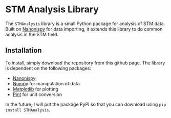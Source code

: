 # STM Analysis Library

The `STMAnalysis` library is a small Python package for analysis of STM data. Built on [Nanonispy](https://github.com/underchemist/nanonispy) for data importing, it extends this library to do common analysis in the STM field.

## Installation

To install, simply download the repository from this github page. The library is dependent on the following packages:

* [Nanonispy](https://github.com/underchemist/nanonispy)
* [Numpy](www.numpy.org) for manipulation of data
* [Matplotlib](https://matplotlib.org) for plotting
* [Pint](https://pint.readthedocs.io/en/latest/) for unit conversion

In the future, I will put the package PyPI so that you can download using `pip install STMAnalysis`.
